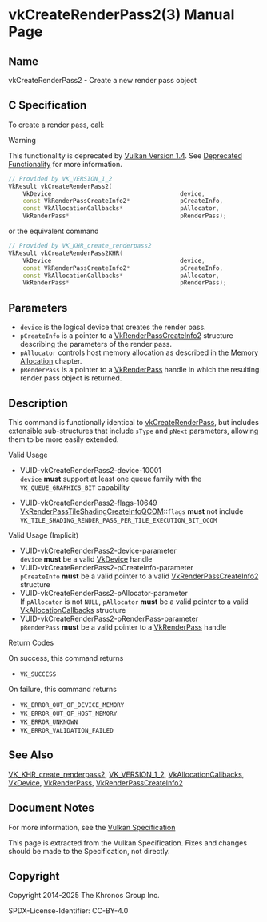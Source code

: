 # vkCreateRenderPass2(3) Manual Page

## Name

vkCreateRenderPass2 - Create a new render pass object



## [](#_c_specification)C Specification

To create a render pass, call:

Warning

This functionality is deprecated by [Vulkan Version 1.4](#versions-1.4). See [Deprecated Functionality](#deprecation-dynamicrendering) for more information.

```c++
// Provided by VK_VERSION_1_2
VkResult vkCreateRenderPass2(
    VkDevice                                    device,
    const VkRenderPassCreateInfo2*              pCreateInfo,
    const VkAllocationCallbacks*                pAllocator,
    VkRenderPass*                               pRenderPass);
```

or the equivalent command

```c++
// Provided by VK_KHR_create_renderpass2
VkResult vkCreateRenderPass2KHR(
    VkDevice                                    device,
    const VkRenderPassCreateInfo2*              pCreateInfo,
    const VkAllocationCallbacks*                pAllocator,
    VkRenderPass*                               pRenderPass);
```

## [](#_parameters)Parameters

- `device` is the logical device that creates the render pass.
- `pCreateInfo` is a pointer to a [VkRenderPassCreateInfo2](https://registry.khronos.org/vulkan/specs/latest/man/html/VkRenderPassCreateInfo2.html) structure describing the parameters of the render pass.
- `pAllocator` controls host memory allocation as described in the [Memory Allocation](https://registry.khronos.org/vulkan/specs/latest/html/vkspec.html#memory-allocation) chapter.
- `pRenderPass` is a pointer to a [VkRenderPass](https://registry.khronos.org/vulkan/specs/latest/man/html/VkRenderPass.html) handle in which the resulting render pass object is returned.

## [](#_description)Description

This command is functionally identical to [vkCreateRenderPass](https://registry.khronos.org/vulkan/specs/latest/man/html/vkCreateRenderPass.html), but includes extensible sub-structures that include `sType` and `pNext` parameters, allowing them to be more easily extended.

Valid Usage

- [](#VUID-vkCreateRenderPass2-device-10001)VUID-vkCreateRenderPass2-device-10001  
  `device` **must** support at least one queue family with the `VK_QUEUE_GRAPHICS_BIT` capability

<!--THE END-->

- [](#VUID-vkCreateRenderPass2-flags-10649)VUID-vkCreateRenderPass2-flags-10649  
  [VkRenderPassTileShadingCreateInfoQCOM](https://registry.khronos.org/vulkan/specs/latest/man/html/VkRenderPassTileShadingCreateInfoQCOM.html)::`flags` **must** not include `VK_TILE_SHADING_RENDER_PASS_PER_TILE_EXECUTION_BIT_QCOM`

Valid Usage (Implicit)

- [](#VUID-vkCreateRenderPass2-device-parameter)VUID-vkCreateRenderPass2-device-parameter  
  `device` **must** be a valid [VkDevice](https://registry.khronos.org/vulkan/specs/latest/man/html/VkDevice.html) handle
- [](#VUID-vkCreateRenderPass2-pCreateInfo-parameter)VUID-vkCreateRenderPass2-pCreateInfo-parameter  
  `pCreateInfo` **must** be a valid pointer to a valid [VkRenderPassCreateInfo2](https://registry.khronos.org/vulkan/specs/latest/man/html/VkRenderPassCreateInfo2.html) structure
- [](#VUID-vkCreateRenderPass2-pAllocator-parameter)VUID-vkCreateRenderPass2-pAllocator-parameter  
  If `pAllocator` is not `NULL`, `pAllocator` **must** be a valid pointer to a valid [VkAllocationCallbacks](https://registry.khronos.org/vulkan/specs/latest/man/html/VkAllocationCallbacks.html) structure
- [](#VUID-vkCreateRenderPass2-pRenderPass-parameter)VUID-vkCreateRenderPass2-pRenderPass-parameter  
  `pRenderPass` **must** be a valid pointer to a [VkRenderPass](https://registry.khronos.org/vulkan/specs/latest/man/html/VkRenderPass.html) handle

Return Codes

On success, this command returns

- `VK_SUCCESS`

On failure, this command returns

- `VK_ERROR_OUT_OF_DEVICE_MEMORY`
- `VK_ERROR_OUT_OF_HOST_MEMORY`
- `VK_ERROR_UNKNOWN`
- `VK_ERROR_VALIDATION_FAILED`

## [](#_see_also)See Also

[VK\_KHR\_create\_renderpass2](https://registry.khronos.org/vulkan/specs/latest/man/html/VK_KHR_create_renderpass2.html), [VK\_VERSION\_1\_2](https://registry.khronos.org/vulkan/specs/latest/man/html/VK_VERSION_1_2.html), [VkAllocationCallbacks](https://registry.khronos.org/vulkan/specs/latest/man/html/VkAllocationCallbacks.html), [VkDevice](https://registry.khronos.org/vulkan/specs/latest/man/html/VkDevice.html), [VkRenderPass](https://registry.khronos.org/vulkan/specs/latest/man/html/VkRenderPass.html), [VkRenderPassCreateInfo2](https://registry.khronos.org/vulkan/specs/latest/man/html/VkRenderPassCreateInfo2.html)

## [](#_document_notes)Document Notes

For more information, see the [Vulkan Specification](https://registry.khronos.org/vulkan/specs/latest/html/vkspec.html#vkCreateRenderPass2)

This page is extracted from the Vulkan Specification. Fixes and changes should be made to the Specification, not directly.

## [](#_copyright)Copyright

Copyright 2014-2025 The Khronos Group Inc.

SPDX-License-Identifier: CC-BY-4.0